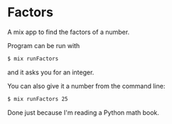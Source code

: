 # Factors

A mix app to find the factors of a number. 

Program can be run with 
```bash
$ mix runFactors
```
and it asks you for an integer. 

You can also give it a number from the command line: 
```bash
$ mix runFactors 25
```

Done just because I'm reading a Python math book. 
